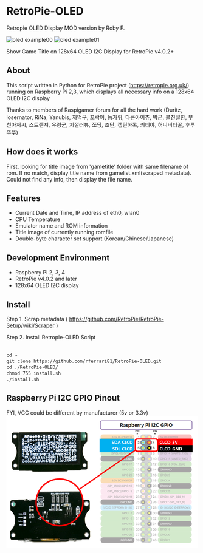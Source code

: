 # RetroPie-OLED
Retropie OLED Display MOD version by Roby F.

![oled example00](RetroPie-info.png)
![oled example01](RetroPie-game.png)

Show Game Title on 128x64 OLED I2C Display for RetroPie v4.0.2+

## About
This script written in Python for RetroPie project (https://retropie.org.uk/) running on Raspberry Pi 2,3, which displays all necessary info on a 128x64 OLED I2C display

Thanks to members of Raspigamer forum for all the hard work (Duritz, losernator, RiNa, Yanubis, 까먹구, 꼬락이, 뇽가뤼, 다큰아이츄, 박군, 불친절한, 부천아저씨, 스트렌져, 유령군, 지껄러뷰, 쪼딩, 초단, 캡틴하록, 키티야, 허니버터꿀, 후루뚜뚜)

## How does it works
First, looking for title image from 'gametitle' folder with same filename of rom.
If no match, display title name from gamelist.xml(scraped metadata).
Could not find any info, then display the file name.

## Features

* Current Date and Time, IP address of eth0, wlan0
* CPU Temperature
* Emulator name and ROM information
* Title image of currently running romfile
* Double-byte character set support (Korean/Chinese/Japanese)

## Development Environment
* Raspberry Pi 2, 3, 4
* RetroPie v4.0.2 and later
* 128x64 OLED I2C display

## Install
Step 1. Scrap metadata ( https://github.com/RetroPie/RetroPie-Setup/wiki/Scraper )

Step 2. Install Retropie-OLED Script
<pre><code>
cd ~
git clone https://github.com/rferrari81/RetroPie-OLED.git
cd ./RetroPie-OLED/
chmod 755 install.sh
./install.sh
</code></pre>

## Raspberry Pi I2C GPIO Pinout
FYI, VCC could be different by manufacturer (5v or 3.3v)
![i2c](RetroPie-OLED-RaspberryGPIO.png)
